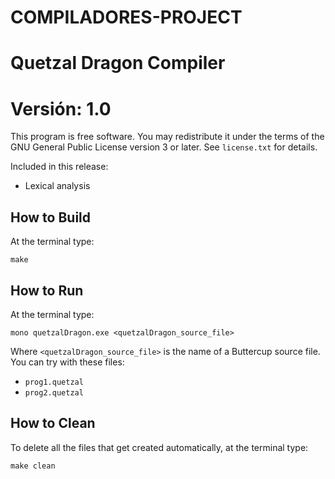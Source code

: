 # COMPILADORES-PROJECT

# Quetzal Dragon Compiler
# Versión: 1.0

This program is free software. You may redistribute it under the terms of the GNU General Public License version 3 or later. See `license.txt` for details.

Included in this release:

* Lexical analysis

## How to Build

At the terminal type:

    make

## How to Run

At the terminal type:

    mono quetzalDragon.exe <quetzalDragon_source_file>

Where `<quetzalDragon_source_file>` is the name of a Buttercup source file. You can try with these files:

* `prog1.quetzal`
* `prog2.quetzal`


## How to Clean

To delete all the files that get created automatically, at the terminal type:

    make clean